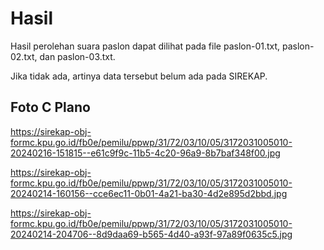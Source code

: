# Hasil

Hasil perolehan suara paslon dapat dilihat pada file paslon-01.txt, paslon-02.txt, dan paslon-03.txt.

Jika tidak ada, artinya data tersebut belum ada pada SIREKAP.

## Foto C Plano

https://sirekap-obj-formc.kpu.go.id/fb0e/pemilu/ppwp/31/72/03/10/05/3172031005010-20240216-151815--e61c9f9c-11b5-4c20-96a9-8b7baf348f00.jpg

https://sirekap-obj-formc.kpu.go.id/fb0e/pemilu/ppwp/31/72/03/10/05/3172031005010-20240214-160156--cce6ec11-0b01-4a21-ba30-4d2e895d2bbd.jpg

https://sirekap-obj-formc.kpu.go.id/fb0e/pemilu/ppwp/31/72/03/10/05/3172031005010-20240214-204706--8d9daa69-b565-4d40-a93f-97a89f0635c5.jpg
